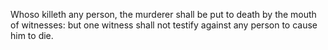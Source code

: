 Whoso killeth any person, the murderer shall be put to death by the mouth of witnesses: but one witness shall not testify against any person to cause him to die.
